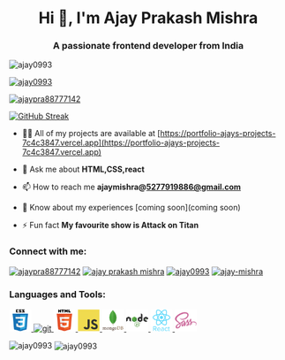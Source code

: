 <h1 align="center">Hi 👋, I'm Ajay Prakash Mishra</h1>
<h3 align="center">A passionate frontend developer from India</h3>

<p align="left"> <img src="https://komarev.com/ghpvc/?username=ajay0993&label=Profile%20views&color=0e75b6&style=flat" alt="ajay0993" /> </p>

<p align="left"> <a href="https://github.com/ryo-ma/github-profile-trophy"><img src="https://github-profile-trophy.vercel.app/?username=ajay0993" alt="ajay0993" /></a> </p>

<p align="left"> <a href="https://twitter.com/ajaypra88777142" target="blank"><img src="https://img.shields.io/twitter/follow/ajaypra88777142?logo=twitter&style=for-the-badge" alt="ajaypra88777142" /></a> </p>

<a href="https://git.io/streak-stats"><img src="https://streak-stats.demolab.com?user=AJAY0993" alt="GitHub Streak" /></a>

- 👨‍💻 All of my projects are available at [https://portfolio-ajays-projects-7c4c3847.vercel.app](https://portfolio-ajays-projects-7c4c3847.vercel.app)

- 💬 Ask me about **HTML,CSS,react**

- 📫 How to reach me **ajaymishra@5277919886@gmail.com**

- 📄 Know about my experiences [coming soon](coming soon)

- ⚡ Fun fact **My favourite show is Attack on Titan**

<h3 align="left">Connect with me:</h3>
<p align="left">
<a href="https://twitter.com/ajaypra88777142" target="blank"><img align="center" src="https://raw.githubusercontent.com/rahuldkjain/github-profile-readme-generator/master/src/images/icons/Social/twitter.svg" alt="ajaypra88777142" height="30" width="40" /></a>
<a href="https://linkedin.com/in/ajay prakash mishra" target="blank"><img align="center" src="https://raw.githubusercontent.com/rahuldkjain/github-profile-readme-generator/master/src/images/icons/Social/linked-in-alt.svg" alt="ajay prakash mishra" height="30" width="40" /></a>
<a href="https://codesandbox.com/ajay0993" target="blank"><img align="center" src="https://raw.githubusercontent.com/rahuldkjain/github-profile-readme-generator/master/src/images/icons/Social/codesandbox.svg" alt="ajay0993" height="30" width="40" /></a>
<a href="https://www.leetcode.com/ajay-mishra" target="blank"><img align="center" src="https://raw.githubusercontent.com/rahuldkjain/github-profile-readme-generator/master/src/images/icons/Social/leet-code.svg" alt="ajay-mishra" height="30" width="40" /></a>
</p>

<h3 align="left">Languages and Tools:</h3>
<p align="left"> <a href="https://www.w3schools.com/css/" target="_blank" rel="noreferrer"> <img src="https://raw.githubusercontent.com/devicons/devicon/master/icons/css3/css3-original-wordmark.svg" alt="css3" width="40" height="40"/> </a> <a href="https://git-scm.com/" target="_blank" rel="noreferrer"> <img src="https://www.vectorlogo.zone/logos/git-scm/git-scm-icon.svg" alt="git" width="40" height="40"/> </a> <a href="https://www.w3.org/html/" target="_blank" rel="noreferrer"> <img src="https://raw.githubusercontent.com/devicons/devicon/master/icons/html5/html5-original-wordmark.svg" alt="html5" width="40" height="40"/> </a> <a href="https://developer.mozilla.org/en-US/docs/Web/JavaScript" target="_blank" rel="noreferrer"> <img src="https://raw.githubusercontent.com/devicons/devicon/master/icons/javascript/javascript-original.svg" alt="javascript" width="40" height="40"/> </a> <a href="https://www.mongodb.com/" target="_blank" rel="noreferrer"> <img src="https://raw.githubusercontent.com/devicons/devicon/master/icons/mongodb/mongodb-original-wordmark.svg" alt="mongodb" width="40" height="40"/> </a> <a href="https://nodejs.org" target="_blank" rel="noreferrer"> <img src="https://raw.githubusercontent.com/devicons/devicon/master/icons/nodejs/nodejs-original-wordmark.svg" alt="nodejs" width="40" height="40"/> </a> <a href="https://reactjs.org/" target="_blank" rel="noreferrer"> <img src="https://raw.githubusercontent.com/devicons/devicon/master/icons/react/react-original-wordmark.svg" alt="react" width="40" height="40"/> </a> <a href="https://sass-lang.com" target="_blank" rel="noreferrer"> <img src="https://raw.githubusercontent.com/devicons/devicon/master/icons/sass/sass-original.svg" alt="sass" width="40" height="40"/> </a> </p>

<p><img align="left" src="https://github-readme-stats.vercel.app/api/top-langs?username=ajay0993&show_icons=true&locale=en&layout=compact" alt="ajay0993" /></p>

<p>&nbsp;<img align="center" src="https://github-readme-stats.vercel.app/api?username=ajay0993&show_icons=true&locale=en" alt="ajay0993" /></p>



